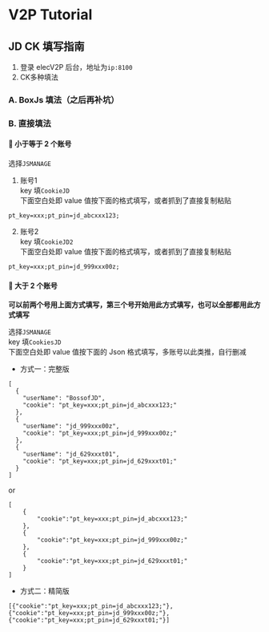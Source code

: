 # V2P Tutorial
## JD CK 填写指南 
1. 登录 elecV2P 后台，地址为`ip:8100`
2. CK多种填法
### A. BoxJs 填法（之后再补坑）
### B. 直接填法
#### 🍪 小于等于 2 个账号
选择`JSMANAGE`

1. 账号1  
key 填`CookieJD`  
下面空白处即 value 值按下面的格式填写，或者抓到了直接复制粘贴
```
pt_key=xxx;pt_pin=jd_abcxxx123;
```
2. 账号2  
key 填`CookieJD2`  
下面空白处即 value 值按下面的格式填写，或者抓到了直接复制粘贴
```
pt_key=xxx;pt_pin=jd_999xxx00z;
```
#### 🍪 大于 2 个账号
**可以前两个号用上面方式填写，第三个号开始用此方式填写，也可以全部都用此方式填写**  

选择`JSMANAGE`  
key 填`CookiesJD`  
下面空白处即 value 值按下面的 Json 格式填写，多账号以此类推，自行删减

- 方式一：完整版
```
[
  {
    "userName": "BossofJD",
    "cookie": "pt_key=xxx;pt_pin=jd_abcxxx123;"
  },
  {
    "userName": "jd_999xxx00z",
    "cookie": "pt_key=xxx;pt_pin=jd_999xxx00z;"
  },
  {
    "userName": "jd_629xxxt01",
    "cookie": "pt_key=xxx;pt_pin=jd_629xxxt01;"
  }
]
```

or

```
[
    {
        "cookie":"pt_key=xxx;pt_pin=jd_abcxxx123;"
    },
    {
        "cookie":"pt_key=xxx;pt_pin=jd_999xxx00z;"
    },
    {
        "cookie":"pt_key=xxx;pt_pin=jd_629xxxt01;"
    }
]
```
- 方式二：精简版
```
[{"cookie":"pt_key=xxx;pt_pin=jd_abcxxx123;"},{"cookie":"pt_key=xxx;pt_pin=jd_999xxx00z;"},{"cookie":"pt_key=xxx;pt_pin=jd_629xxxt01;"}]
